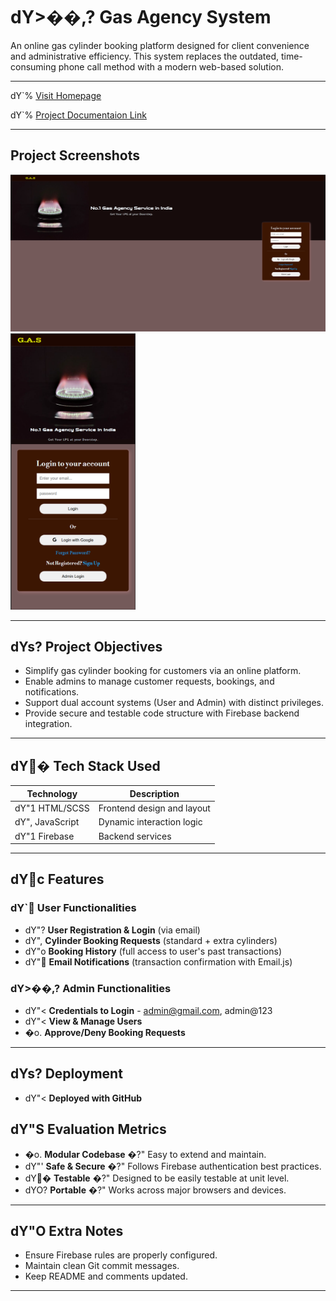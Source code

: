 ﻿# dY>��,? Gas Agency System

An online gas cylinder booking platform designed for client convenience and administrative efficiency. This system replaces the outdated, time-consuming phone call method with a modern web-based solution.

---

dY`% [Visit Homepage](https://saptarshi1984.github.io/GasAgency/)

dY`% [Project Documentaion Link](https://drive.google.com/file/d/1Su9I3mnl5tInktZMgxFze3Fqv9v9NJCi/view?usp=drive_link) 

---

## Project Screenshots

<img src="public/assets/Screenshot1.png" alt="Project homepage preview" width="600" />
<img src="public/assets/Screenshot2.png" alt="Project booking flow preview" width="200" />

---

## dYs? Project Objectives

* Simplify gas cylinder booking for customers via an online platform.
* Enable admins to manage customer requests, bookings, and notifications.
* Support dual account systems (User and Admin) with distinct privileges.
* Provide secure and testable code structure with Firebase backend integration.

---

## dY� Tech Stack Used

| Technology    | Description                |
| ------------- | -------------------------- |
| dY"1 HTML/SCSS   | Frontend design and layout |
| dY", JavaScript | Dynamic interaction logic  |
| dY"1 Firebase   | Backend services |

---

## dYc Features

### dY` User Functionalities

* dY"? **User Registration & Login** (via email)
* dY", **Cylinder Booking Requests** (standard + extra cylinders)
* dY"o **Booking History** (full access to user's past transactions)
* dY" **Email Notifications** (transaction confirmation with Email.js)

### dY>��,? Admin Functionalities 

* dY"< **Credentials to Login** - admin@gmail.com, admin@123      
* dY"< **View & Manage Users**
* �o. **Approve/Deny Booking Requests**

---

## dYs? Deployment

* dY"< **Deployed with GitHub**


## dY"S Evaluation Metrics

* �o. **Modular Codebase** �?" Easy to extend and maintain.
* dY"' **Safe & Secure** �?" Follows Firebase authentication best practices.
* dY� **Testable** �?" Designed to be easily testable at unit level.
* dYO? **Portable** �?" Works across major browsers and devices.

---

## dY"O Extra Notes

* Ensure Firebase rules are properly configured.
* Maintain clean Git commit messages.
* Keep README and comments updated.

---
